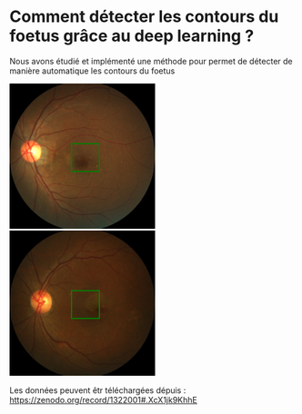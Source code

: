 # Comment détecter les contours du foetus grâce au deep learning ?
Nous avons étudié et implémenté une méthode pour permet de détecter de manière automatique les contours du foetus


![This is an image](https://github.com/abkonate/detection_d_anomalie_dans_l_oeil/blob/main/t%C3%A9l%C3%A9chargement.png)
![This is an image](https://github.com/abkonate/detection_d_anomalie_dans_l_oeil/blob/main/t%C3%A9l%C3%A9chargement2.png)


Les données peuvent êtr téléchargées dépuis : https://zenodo.org/record/1322001#.XcX1jk9KhhE
